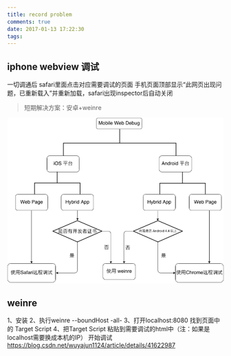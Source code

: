 ```yaml
---
title: record problem
comments: true
date: 2017-01-13 17:22:30
tags:
---
```



## iphone webview 调试

一切调通后 safari里面点击对应需要调试的页面 手机页面顶部显示“此网页出现问题，已重新载入”并重新加载，safari出现inspector后自动关闭
>短期解决方案：安卓+weinre


![图片测试](record-problem/Mobile-debug.png)


## weinre
1、安装
2、执行weinre --boundHost -all-
3、打开localhost:8080 找到页面中的 Target Script
4、把Target Script 粘贴到需要调试的html中（注：如果是localhost需要换成本机的IP）
开始调试
https://blog.csdn.net/wuyajun1124/article/details/41622987